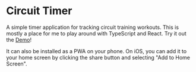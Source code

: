 # Circuit Timer

A simple timer application for tracking circuit training workouts. This is mostly a place for me to play around with TypeScript and React. Try it out the [Demo](jrmeier.github.io/circuit-timer)!

It can also be installed as a PWA on your phone. On iOS, you can add it to your home screen by clicking the share button and selecting "Add to Home Screen".
